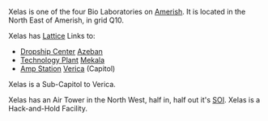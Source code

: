 Xelas is one of the four Bio Laboratories on
[Amerish](../locations/Amerish.md). It is located in the North East of
Amerish, in grid Q10.

Xelas has [Lattice](../terminology/Lattice.md) Links to:

- [Dropship Center](../locations/Dropship_Center.md)
  [Azeban](Azeban.md)
- [Technology Plant](../locations/Technology_Plant.md)
  [Mekala](Mekala.md)
- [Amp Station](../locations/Amp_Station.md) [Verica](Verica.md)
  (Capitol)

Xelas is a Sub-Capitol to Verica.

Xelas has an Air Tower in the North West, half in, half out it's
[SOI](../locations/Sphere_of_Influence.md). Xelas is a Hack-and-Hold Facility.

<!--[Category:Facilities](Category:Facilities.md)-->
